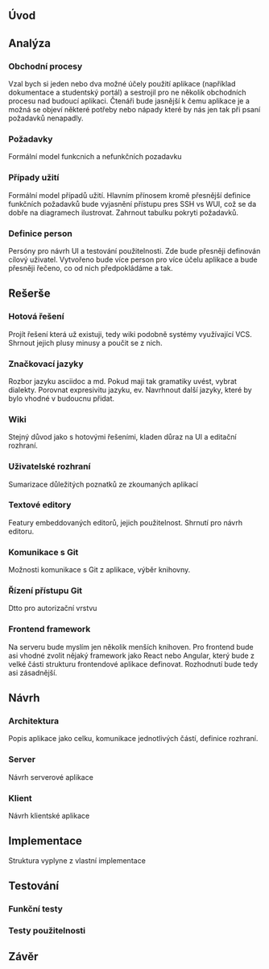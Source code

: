 ## Úvod

## Analýza

### Obchodní procesy

Vzal bych si jeden nebo dva možné účely použití aplikace (například dokumentace a studentský portál) a sestrojil pro ne několik obchodních procesu nad budoucí aplikaci. Čtenáři bude jasnější k čemu aplikace je a možná se objeví některé potřeby nebo nápady které by nás jen tak při psaní požadavků nenapadly.

### Požadavky

Formální model funkcnich a nefunkčních pozadavku

### Případy užití

Formální model případů užití. Hlavním přínosem kromě přesnější definice funkčních požadavků bude vyjasnění přístupu pres SSH vs WUI, což se da dobře na diagramech ilustrovat. Zahrnout tabulku pokryti požadavků.

### Definice person

Persóny pro návrh UI a testování použitelnosti.
Zde bude přesněji definován cílový uživatel. Vytvořeno bude více person pro více účelu aplikace a bude přesněji řečeno, co od nich předpokládáme a tak.

## Rešerše

### Hotová řešení

Projít řešení která už existuji, tedy wiki podobně systémy využívající VCS. Shrnout jejich plusy minusy a poučit se z nich.

### Značkovací jazyky

Rozbor jazyku asciidoc a md. Pokud maji tak gramatiky uvést, vybrat dialekty. Porovnat expresivitu jazyku, ev. Navrhnout další jazyky, které by bylo vhodné v budoucnu přidat.

### Wiki

Stejný důvod jako s hotovými řešeními, kladen důraz na UI a editační rozhraní.

### Uživatelské rozhraní

Sumarizace důležitých poznatků ze zkoumaných aplikací

### Textové editory

Featury embeddovaných editorů, jejich použitelnost. Shrnutí pro návrh editoru.

### Komunikace s Git

Možnosti komunikace s Git z aplikace, výběr knihovny.

### Řízení přístupu Git

Dtto pro autorizační vrstvu

### Frontend framework

Na serveru bude myslím jen několik menších knihoven. Pro frontend bude asi vhodné zvolit nějaký framework jako React nebo Angular, který bude z velké části strukturu frontendové aplikace definovat. Rozhodnutí bude tedy asi zásadnější.

## Návrh

### Architektura

Popis aplikace jako celku, komunikace jednotlivých částí, definice rozhraní.

### Server

Návrh serverové aplikace

### Klient

Návrh klientské aplikace

## Implementace

Struktura vyplyne z vlastní implementace

## Testování

### Funkční testy

### Testy použitelnosti

## Závěr